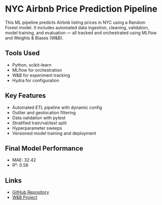 # NYC Airbnb Price Prediction Pipeline

This ML pipeline predicts Airbnb listing prices in NYC using a Random Forest model. It includes automated data ingestion, cleaning, validation, model training, and evaluation — all tracked and orchestrated using MLflow and Weights & Biases (W&B).

## Tools Used
- Python, scikit-learn
- MLflow for orchestration
- W&B for experiment tracking
- Hydra for configuration

## Key Features
- Automated ETL pipeline with dynamic config
- Outlier and geolocation filtering
- Data validation with pytest
- Stratified train/val/test split
- Hyperparameter sweeps
- Versioned model training and deployment

## Final Model Performance
- MAE: 32.42
- R²: 0.58

## Links
- [GitHub Repository](https://github.com/tyler6424/Project-Build-an-ML-Pipeline-Starter)
- [W&B Project](https://wandb.ai/zhende5-western-governors-university/nyc_airbnb)
